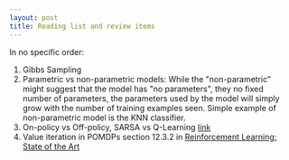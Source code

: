 ```yaml
---
layout: post
title: Reading list and review items
---
```

In no specific order:

1. Gibbs Sampling
2. Parametric vs non-parametric models: While the "non-parametric" might suggest that the model has "no parameters", they no fixed number of parameters, the parameters used by the model will simply grow with the number of training examples seen. Simple example of non-parametric model is the KNN classifier. 
3. On-policy vs Off-policy, SARSA vs Q-Learning [link](https://studywolf.wordpress.com/2013/07/01/reinforcement-learning-sarsa-vs-q-learning/)
4. Value iteration in POMDPs section 12.3.2 in [Reinforcement Learning: State of the Art](https://link.springer.com/book/10.1007%2F978-3-642-27645-3)

